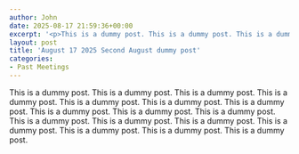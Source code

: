 ```yaml
---
author: John
date: 2025-08-17 21:59:36+00:00
excerpt: '<p>This is a dummy post. This is a dummy post. This is a dummy post. This is a dummy post. This is a dummy post. This is a dummy post. This is a dummy post. This is a dummy post. This is a dummy post. This is a dummy post. This is a dummy post. This is a dummy post. This is a dummy post. This is a dummy post. This is a dummy post. This is a dummy post. This is a dummy post.</p>'
layout: post
title: 'August 17 2025 Second August dummy post'
categories:
- Past Meetings
---
```

<p>This is a dummy post. This is a dummy post. This is a dummy post. This is a dummy post. This is a dummy post. This is a dummy post. This is a dummy post. This is a dummy post. This is a dummy post. This is a dummy post. This is a dummy post. This is a dummy post. This is a dummy post. This is a dummy post. This is a dummy post. This is a dummy post. This is a dummy post.</p>
